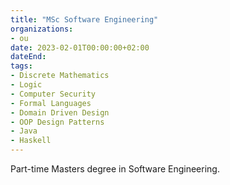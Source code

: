 ```yaml
---
title: "MSc Software Engineering"
organizations:
- ou
date: 2023-02-01T00:00:00+02:00
dateEnd: 
tags:
- Discrete Mathematics
- Logic
- Computer Security
- Formal Languages
- Domain Driven Design
- OOP Design Patterns
- Java
- Haskell
---
```


Part-time Masters degree in Software Engineering.
